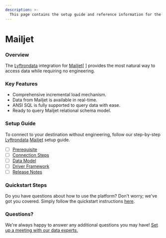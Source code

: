 ```yaml
---
description: >-
  This page contains the setup guide and reference information for the Mailjet source connector.
---
```


# Mailjet

### Overview

The [Lyftrondata](https://www.lyftrondata.com/) integration for [Mailjet](https://www.lyftrondata.com/integration/marketing-analytics/mailjet//)[ ] provides the most natural way to access data while requiring no engineering.

### Key Features

* Comprehensive incremental load mechanism.
* Data from Mailjet is available in real-time.&#x20;
* ANSI SQL is fully supported to query data with ease.
* Ready to query Mailjet relational schema model.

### Setup Guide

To connect to your destination without engineering, follow our step-by-step [Lyftrondata](https://www.lyftrondata.com/)  [Mailjet](https://www.lyftrondata.com/integration/marketing-analytics/mailjet/) setup guide.

* [ ] [Prerequisite](../../marketing-analytics/mailjet/prerequisite.md)
* [ ] [Connection Steps](../../marketing-analytics/mailjet/connection-steps.md)
* [ ] [Data Model](../../marketing-analytics/mailjet/data-model/)
* [ ] [Driver Framework](../../marketing-analytics/mailjet/driver-framework/)
* [ ] [Release Notes](../../marketing-analytics/mailjet/release-notes.md)

### Quickstart Steps

Do you have questions about how to use the platform? Don't worry; we've got you covered. Simply follow the quickstart instructions [here](../../../marketing-analytics/mailjet/quickstart-steps.md).

### Questions? <a href="#questions" id="questions"></a>

We're always happy to answer any additional questions you may have! [Set up a meeting with our data experts.](https://www.lyftrondata.com/book-a-meeting/)

